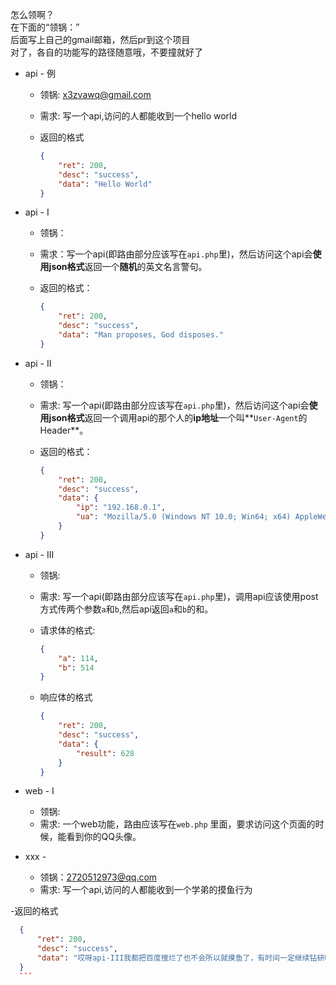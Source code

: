 怎么领啊？  
在下面的“领锅：”  
后面写上自己的gmail邮箱，然后pr到这个项目  
对了，各自的功能写的路径随意哦，不要撞就好了  

- api - 例

  - 领锅: x3zvawq@gmail.com

  - 需求: 写一个api,访问的人都能收到一个hello world

  - 返回的格式

    ```json
    {
        "ret": 200,
        "desc": "success",
        "data": "Hello World"
    }
    ```

- api - I

  - 领锅：

  - 需求：写一个api(即路由部分应该写在`api.php`里)，然后访问这个api会**使用json格式**返回一个**随机**的英文名言警句。

  - 返回的格式：

    ```json
    {
        "ret": 200,
        "desc": "success",
        "data": "Man proposes, God disposes."
    }
    ```

- api - II

  - 领锅：

  - 需求:  写一个api(即路由部分应该写在`api.php`里)，然后访问这个api会**使用json格式**返回一个调用api的那个人的**ip地址**一个叫**`User-Agent`的Header**。

  - 返回的格式：

    ```json
    {
        "ret": 200,
        "desc": "success",
        "data": {
            "ip": "192.168.0.1",
            "ua": "Mozilla/5.0 (Windows NT 10.0; Win64; x64) AppleWebKit/537.36 (KHTML, like Gecko) Chrome/79.0.3945.130 Safari/537.36"
        }
    }
    ```

- api - III

  - 领锅:

  - 需求: 写一个api(即路由部分应该写在`api.php`里)，调用api应该使用post方式传两个参数`a`和`b`,然后api返回`a`和`b`的和。

  - 请求体的格式:

    ```json
    {
        "a": 114,
        "b": 514
    }
    ```

  - 响应体的格式

    ```json
    {
        "ret": 200,
        "desc": "success",
        "data": {
            "result": 628
        }
    }
    ```

- web - I
  - 领锅: 
  - 需求: 一个web功能，路由应该写在`web.php` 里面，要求访问这个页面的时候，能看到你的QQ头像。

- xxx -  
  - 领锅：2720512973@qq.com
  - 需求: 写一个api,访问的人都能收到一个学弟的摸鱼行为

-返回的格式

  ```json
    {
        "ret": 200,
        "desc": "success",
        "data": "哎呀api-III我都把百度搜烂了也不会所以就摸鱼了，有时间一定继续钻研咕咕咕咕（x"
    }
    ```